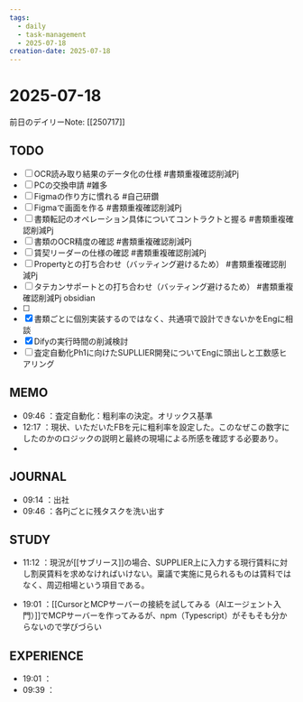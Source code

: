 ```yaml
---
tags:
  - daily
  - task-management
  - 2025-07-18
creation-date: 2025-07-18
---
```


# 2025-07-18


前日のデイリーNote: [[250717]]
## TODO

- [ ] OCR読み取り結果のデータ化の仕様 #書類重複確認削減Pj
- [ ] PCの交換申請 #雑多
- [ ] Figmaの作り方に慣れる #自己研鑽
- [ ] Figmaで画面を作る #書類重複確認削減Pj
- [ ] 書類転記のオペレーション具体についてコントラクトと握る #書類重複確認削減Pj 
- [ ] 書類のOCR精度の確認 #書類重複確認削減Pj 
- [ ] 賃契リーダーの仕様の確認 #書類重複確認削減Pj 
- [ ] Propertyとの打ち合わせ（バッティング避けるため） #書類重複確認削減Pj 
- [ ] タテカンサポートとの打ち合わせ（バッティング避けるため） #書類重複確認削減Pj obsidian
- [ ] 
- [x] 書類ごとに個別実装するのではなく、共通項で設計できないかをEngに相談
- [x] Difyの実行時間の削減検討
- [ ] 査定自動化Ph1に向けたSUPLLIER開発についてEngに頭出しと工数感ヒアリング

## MEMO
- 09:46 ：査定自動化：粗利率の決定。オリックス基準
- 12:17 ：現状、いただいたFBを元に粗利率を設定した。このなぜこの数字にしたのかのロジックの説明と最終の現場による所感を確認する必要あり。
- 

## JOURNAL
- 09:14 ：出社
- 09:46 ：各Pjごとに残タスクを洗い出す

## STUDY
- 11:12 ：現況が[[サブリース]]の場合、SUPPLIER上に入力する現行賃料に対し割戻賃料を求めなければいけない。稟議で実施に見られるものは賃料ではなく、周辺相場という項目である。

- 19:01 ：[[CursorとMCPサーバーの接続を試してみる（AIエージェント入門）]]でMCPサーバーを作ってみるが、npm（Typescript）がそもそも分からないので学びづらい

## EXPERIENCE
- 19:01 ：
- 09:39 ：